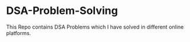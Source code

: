 # DSA-Problem-Solving
This Repo contains DSA Problems which I have solved in different online platforms.

